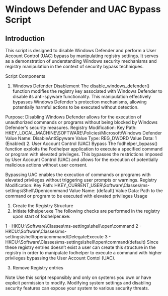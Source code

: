 # Windows Defender and UAC Bypass Script

## Introduction
This script is designed to disable Windows Defender and perform a User Account Control (UAC) bypass by manipulating registry settings. It serves as a demonstration of understanding Windows security mechanisms and registry manipulation in the context of security bypass techniques.

Script Components
1. Windows Defender Disablement
The disable_windows_defender() function modifies the registry key associated with Windows Defender to disable its anti-spyware functionality. This manipulation effectively bypasses Windows Defender's protection mechanisms, allowing potentially harmful actions to be executed without detection.

Purpose:
Disabling Windows Defender allows for the execution of unauthorized commands or programs without being blocked by Windows Defender's security measures.
Registry Modification:
Key Path: HKEY_LOCAL_MACHINE\SOFTWARE\Policies\Microsoft\Windows Defender
Value Name: DisableAntiSpyware
Value Type: REG_DWORD
Value Data: 1 (Enabled)
2. User Account Control (UAC) Bypass
The fodhelper_bypass() function exploits the Fodhelper application to execute a specified command or program with elevated privileges. This bypasses the restrictions imposed by User Account Control (UAC) and allows for the execution of potentially malicious actions without user consent.


Bypassing UAC enables the execution of commands or programs with elevated privileges without triggering user prompts or warnings.
Registry Modification:
Key Path: HKEY_CURRENT_USER\Software\Classes\ms-settings\Shell\Open\command
Value Name: (default)
Value Data: Path to the command or program to be executed with elevated privileges
Usage

1) Create the Registry Structure
2) Initiate fdhelper.exe
The following checks are performed in the registry upon start of fodhelper.exe:

1 - HKCU:\Software\Classes\ms-settings\shell\open\command
2 - HKCU:\Software\Classes\ms-settings\shell\open\command\DelegateExecute
3 - HKCU:\Software\Classes\ms-settings\shell\open\command\(default)
Since these registry entries doesn’t exist a user can create this structure in the registry in order to manipulate fodhelper to execute a command with higher privileges bypassing the User Account Contol (UAC).

3) Remove Registry entries

Note
Use this script responsibly and only on systems you own or have explicit permission to modify.
Modifying system settings and disabling security features can expose your system to various security threats.
